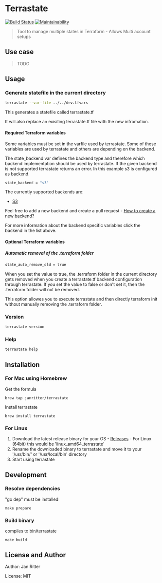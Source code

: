 # Terrastate

[![Build Status](https://travis-ci.com/janritter/terrastate.svg?token=fPhMwJC3SnTkQrfzte44&branch=master)](https://travis-ci.com/janritter/terrastate)
[![Maintainability](https://api.codeclimate.com/v1/badges/235b50a37a1d73929d5c/maintainability)](https://codeclimate.com/github/janritter/terrastate/maintainability)

> Tool to manage multiple states in Terraform - Allows Multi account setups

## Use case

> TODO

## Usage

### Generate statefile in the current directory

``` bash
terrastate --var-file ../../dev.tfvars
```

This generates a statefile called terrastate.tf

It will also replace an exisiting terrastate.tf file with the new infromation.

#### Required Terraform variables

Some variables must be set in the varfile used by terrastate. Some of these variables are used by terrastate and others are depending on the backend.

The state_backend var defines the backend type and therefore which backend implementation should be used by terrastate. If the given backend is not supported terrastate returns an error.
In this example s3 is configured as backend.

```bash
state_backend = "s3"
```

The currently supported backends are:

- [S3](docs/s3-backend.md)

Feel free to add a new backend and create a pull request - [How to create a new backend?](docs/own-backend.md)

For more information about the backend specific variables click the backend in the list above.

#### Optional Terraform variables

##### Automatic removal of the .terraform folder

```bash
state_auto_remove_old = true
```

When you set the value to true, the .terraform folder in the current directory gets removed when you create a terrastate.tf backend configuration through terrastate. If you set the value to false or don't set it, then the .terraform folder will not be removed.

This option allowes you to execute terrastate and then directly terraform init without manually removing the .terraform folder.

### Version

``` bash
terrastate version
```

### Help

``` bash
terrastate help
```

## Installation

### For Mac using Homebrew

Get the formula
```
brew tap janritter/terrastate
```

Install terrastate
```
brew install terrastate
```

### For Linux

1. Download the latest release binary for your OS - [Releases](https://github.com/janritter/terrastate/releases) - For Linux (64bit) this would be 'linux_amd64_terrastate'
2. Rename the downloaded binary to terrastate and move it to your '/usr/bin/' or '/usr/local/bin' directory
3. Start using terrastate

## Development

### Resolve dependencies

"go dep" must be installed

```make
make prepare
```

### Build binary

compiles to bin/terrastate

```make
make build
```

## License and Author

Author: Jan Ritter

License: MIT